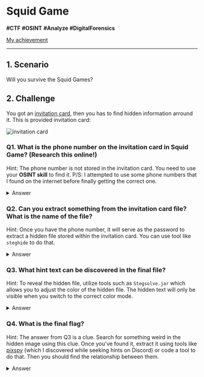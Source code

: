 # Squid Game
**#CTF** **#OSINT** **#Analyze** **#DigitalForensics**

[My achievement](https://blueteamlabs.online/achievement/share/challenge/68894/33)

---

## 1. Scenario
Will you survive the Squid Games?

## 2. Challenge
You got an [invitation card](./img/Invitation%20Card.jpg), then you has to find hidden information arround it. This is provided invitation card:

![invitation card](./img/Invitation%20Card.jpg)

### Q1. What is the phone number on the invitation card in Squid Game? (Research this online!)
Hint: The phone number is not stored in the invitation card. You need to use your **OSINT skill** to find it.
P/S: I attempted to use some phone numbers that I found on the internet before finally getting the correct one.

<details>
<summary>Answer</summary>

```
*******6
```
</details>

### Q2. Can you extract something from the invitation card file? What is the name of the file?

Hint: Once you have the phone number, it will serve as the password to extract a hidden file stored within the invitation card. You can use tool like `steghide` to do that.

<details>
<summary>Answer</summary>

```
The hidden file type is an image
```
</details>

### Q3. What hint text can be discovered in the final file?
Hint: To reveal the hidden file, utilize tools such as `Stegsolve.jar` which allows you to adjust the color of the hidden file. The hidden text will only be visible when you switch to the correct color mode.

<details>
<summary>Answer</summary>

```
*** *****
```
</details>

### Q4. What is the final flag?
Hint: The answer from Q3 is a clue. Search for something weird in the hidden image using this clue. Once you've found it, extract it using tools like [pixspy](https://pixspy.com/) (which I discovered while seeking hints on Discord) or code a tool to do that. Then you should find the relationship between them.

<details>
<summary>Answer</summary>

```
- These weird things are very very small. 
- Several transformations (decode) with these weird ones are required to obtain the final flag.

The flag is SBT{**************}
```
</details>